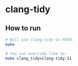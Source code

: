 # clang-tidy

## How to run
```bash
# Will use clang-tidy on PATH.
make 

# You can override like so.
make clang_tidy=clang-tidy-21
```

